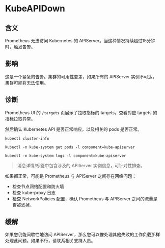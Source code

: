 
# KubeAPIDown

## 含义

Prometheus 无法访问 Kubernetes 的 APIServer。当这种情况持续超过15分钟时，触发告警。

## 影响

这是一个紧急的告警。集群的可用性变差，如果所有的 APIServer 实例不可达，集群可能将无法使用。

## 诊断

Prometheus UI 的 `/targets` 页展示了拉取指标的 targets，查看对应 targets 的指标拉取异常。 

然后确认 Kubernetes API 是否正常响应，以及相关的 pods 是否正常。

```shell
kubectl cluster-info

kubectl -n kube-system get pods -l component=kube-apiserver

kubectl -n kube-system logs -l component=kube-apiserver
```

> 消息详情/标签中包含涉及的 APIServer 实例信息，可针对性排查。

如果都正常，可能是 Prometheus 与 APIServer 之间存在网络问题：

- 检查节点网络配置和防火墙
- 检查 kube-proxy 日志
- 检查 NetworkPolicies 配置，确认 Prometheus 与 APIServer 之间的流量是否被滤掉。

## 缓解

如果您仍能间歇性地访问 APIServer，那么您可以像处理其他失败的工作负载那样处理此问题。如果不行，请联系相关支持人员。